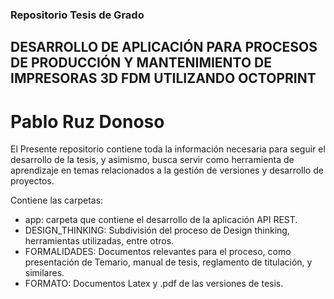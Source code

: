 ### Repositorio Tesis de Grado 
## DESARROLLO DE APLICACIÓN PARA PROCESOS DE PRODUCCIÓN Y MANTENIMIENTO DE IMPRESORAS 3D FDM UTILIZANDO OCTOPRINT
# Pablo Ruz Donoso 

El Presente repositorio contiene toda la información necesaria 
para seguir el desarrollo de la tesis, y asimismo, busca servir como herramienta de 
aprendizaje en temas relacionados a la gestión de versiones y desarrollo de proyectos.

Contiene las carpetas:

- app: carpeta que contiene el desarrollo de la aplicación API REST.
- DESIGN_THINKING: Subdivisión del proceso de Design thinking, herramientas utilizadas, entre otros.
- FORMALIDADES: Documentos relevantes para el proceso, como presentación de Temario,
manual de tesis, reglamento de titulación, y similares.
- FORMATO: Documentos Latex y .pdf de las versiones de tesis. 
